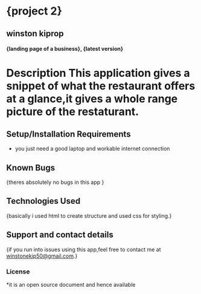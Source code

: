 # {project 2}
## winston kiprop
#### {landing page of a business}, {latest version}
# Description This application gives a snippet of what the restaurant offers at a glance,it gives a whole range picture of the restaturant.
## Setup/Installation Requirements
* you just need a good laptop and workable internet connection

## Known Bugs
{theres absolutely no bugs in this app }
## Technologies Used
{basically i used html to create structure and used css for styling.}
## Support and contact details
{if you run into issues using this app,feel free to contact me at winstonekip50@gmail.com.}
### License
*it is an open source document and hence available